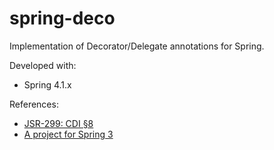 # spring-deco
Implementation of Decorator/Delegate annotations for Spring.

Developed with:

* Spring 4.1.x

References:

* [JSR-299: CDI §8](https://jcp.org/en/jsr/detail?id=299)
* [A project for Spring 3](http://niklasschlimm.blogspot.it/2011/08/jsr-299-cdi-decorators-for-spring-beans.html)
